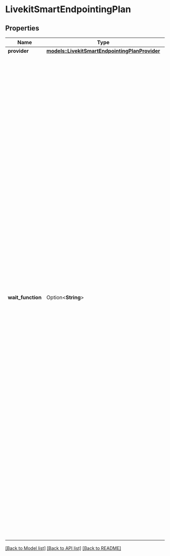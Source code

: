 # LivekitSmartEndpointingPlan

## Properties

Name | Type | Description | Notes
------------ | ------------- | ------------- | -------------
**provider** | [**models::LivekitSmartEndpointingPlanProvider**](LivekitSmartEndpointingPlanProvider.md) |  | 
**wait_function** | Option<**String**> | This expression describes how long the bot will wait to start speaking based on the likelihood that the user has reached an endpoint.  This is a millisecond valued function. It maps probabilities (real numbers on [0,1]) to milliseconds that the bot should wait before speaking ([0, \\infty]). Any negative values that are returned are set to zero (the bot can't start talking in the past).  A probability of zero represents very high confidence that the caller has stopped speaking, and would like the bot to speak to them. A probability of one represents very high confidence that the caller is still speaking.  Under the hood, this is parsed into a mathjs expression. Whatever you use to write your expression needs to be valid with respect to mathjs  @default \"70 + 4000 * x\" | [optional]

[[Back to Model list]](../README.md#documentation-for-models) [[Back to API list]](../README.md#documentation-for-api-endpoints) [[Back to README]](../README.md)


